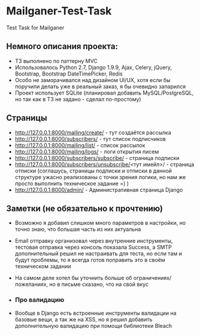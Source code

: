 # Mailganer-Test-Task
Test Task for Mailganer

## Немного описания проекта:
- ТЗ выполнено по паттерну MVC
- Использовалось Python 2.7, Django 1.9.9, Ajax, Celery, jQuery, Bootstrap, Bootstrap DateTimePicker, Redis
- Особо не заморачивался над дизайном UI/UX, хотя если бы поручили делать уже в реальный заказ, я бы очевидно запарился
- Проект использует SQLite (планировал добавить MySQL/PostgreSQL, но так как в ТЗ не задано - сделал по-простому)

## Страницы
- http://127.0.0.1:8000/mailing/create/ - тут создаётся рассылка
- http://127.0.0.1:8000/subscribers/ - тут список подписчиков
- http://127.0.0.1:8000/mailing/list/ - список рассылок
- http://127.0.0.1:8000/mailing/logs/ - логи открытия писем
- http://127.0.0.1:8000/subscribers/subscribe/ - страница подписки
- http://127.0.0.1:8000/subscribers/unsubscribe/<тут имейл>/ - страница отписки (соглашусь, страницы подписки и отписки в данной структуре ужасно реализованы с точки зрения логики, но нам же просто выполнить техническое задание =) )
- http://127.0.0.1:8000/admin/ - Административная страница Django

## Заметки (не обязательно к прочтению)
- Возможно я добавил слишком много параметров в настройки, но точно знаю, что большая часть из них актуальна
- Email отправку организовал через внутренние инструменты, тестовая отправка через консоль показала Success, а SMTP дополнительный решил не настраивать для теста, но если там и будут проблемы, то я всегда готов поправить это в своём техническом задании
- На самом деле хотел бы уточнить больше об ограничениях/пожеланиях, но в письме сказано, что на свой вкус

- ### Про валидацию
- Вообще в Django есть встроенные инструменты валидации на базовые вещи, а так же на XSS, но я решил добавить дополнительную валидацию при помощи библиотеки Bleach